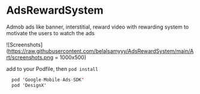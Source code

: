 # AdsRewardSystem

Admob ads like banner, interstitial, reward video with rewarding system to motivate the users to watch the ads 

![Screenshots](https://raw.githubusercontent.com/belalsamyyy/AdsRewardSystem/main/Art/screenshots.png = 1000x500)

add to your Podfile, then `pod install`

```swift 
  pod 'Google-Mobile-Ads-SDK'
  pod 'DesignX'
```
